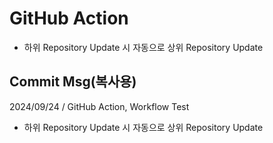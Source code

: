 # GitHub Action
- 하위 Repository Update 시 자동으로 상위 Repository Update

## Commit Msg(복사용)
2024/09/24 / GitHub Action, Workflow Test

- 하위 Repository Update 시 자동으로 상위 Repository Update